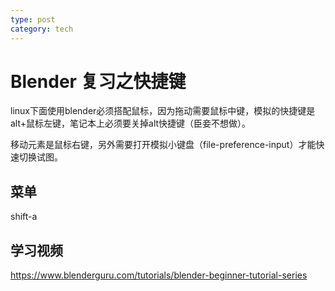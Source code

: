 ```yaml
---
type: post
category: tech
---
```

# Blender 复习之快捷键

linux下面使用blender必须搭配鼠标，因为拖动需要鼠标中键，模拟的快捷键是alt+鼠标左键，笔记本上必须要关掉alt快捷键（臣妾不想做）。

移动元素是鼠标右键，另外需要打开模拟小键盘（file-preference-input）才能快速切换试图。

## 菜单

shift-a

## 学习视频

https://www.blenderguru.com/tutorials/blender-beginner-tutorial-series
